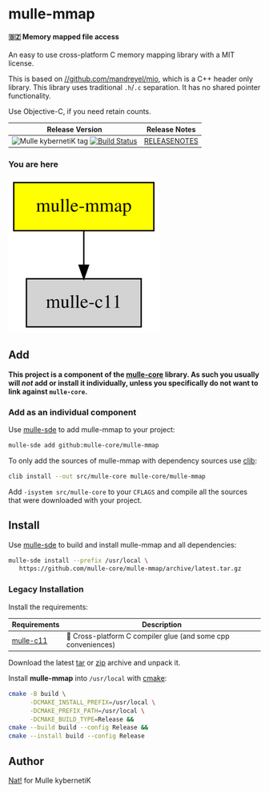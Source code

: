 # mulle-mmap

#### 🇧🇿 Memory mapped file access

An easy to use cross-platform C memory mapping library with a MIT license.

This is based on [//github.com/mandreyel/mio](), which is a C++ header
only library. This library uses traditional `.h`/`.c` separation.
It has no shared pointer functionality.

Use Objective-C, if you need retain counts.





| Release Version                                       | Release Notes
|-------------------------------------------------------|--------------
| ![Mulle kybernetiK tag](https://img.shields.io/github/tag/mulle-core/mulle-mmap.svg) [![Build Status](https://github.com/mulle-core/mulle-mmap/workflows/CI/badge.svg)](//github.com/mulle-core/mulle-mmap/actions) | [RELEASENOTES](RELEASENOTES.md) |






### You are here

![Overview](overview.dot.svg)





## Add

**This project is a component of the [mulle-core](//github.com/mulle-core/mulle-core) library. As such you usually will *not* add or install it
individually, unless you specifically do not want to link against
`mulle-core`.**


### Add as an individual component

Use [mulle-sde](//github.com/mulle-sde) to add mulle-mmap to your project:

``` sh
mulle-sde add github:mulle-core/mulle-mmap
```

To only add the sources of mulle-mmap with dependency
sources use [clib](https://github.com/clibs/clib):


``` sh
clib install --out src/mulle-core mulle-core/mulle-mmap
```

Add `-isystem src/mulle-core` to your `CFLAGS` and compile all the sources that were downloaded with your project.


## Install

Use [mulle-sde](//github.com/mulle-sde) to build and install mulle-mmap and all dependencies:

``` sh
mulle-sde install --prefix /usr/local \
   https://github.com/mulle-core/mulle-mmap/archive/latest.tar.gz
```

### Legacy Installation

Install the requirements:

| Requirements                                 | Description
|----------------------------------------------|-----------------------
| [mulle-c11](https://github.com/mulle-c/mulle-c11)             | 🔀 Cross-platform C compiler glue (and some cpp conveniences)

Download the latest [tar](https://github.com/mulle-core/mulle-mmap/archive/refs/tags/latest.tar.gz) or [zip](https://github.com/mulle-core/mulle-mmap/archive/refs/tags/latest.zip) archive and unpack it.

Install **mulle-mmap** into `/usr/local` with [cmake](https://cmake.org):

``` sh
cmake -B build \
      -DCMAKE_INSTALL_PREFIX=/usr/local \
      -DCMAKE_PREFIX_PATH=/usr/local \
      -DCMAKE_BUILD_TYPE=Release &&
cmake --build build --config Release &&
cmake --install build --config Release
```


## Author

[Nat!](https://mulle-kybernetik.com/weblog) for Mulle kybernetiK  



